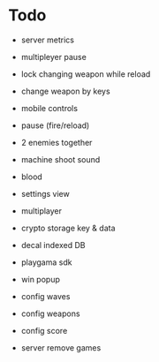 
# Todo

- server metrics
- multipleyer pause

- lock changing weapon while reload
- change weapon by keys

- mobile controls

- pause (fire/reload)
- 2 enemies together
- machine shoot sound 

- blood
- settings view
- multiplayer
- crypto storage key & data
- decal indexed DB

- playgama sdk

- win popup

- config waves
- config weapons
- config score

- server remove games